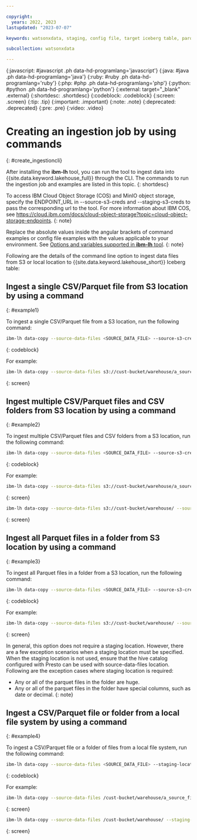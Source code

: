 ```yaml
---

copyright:
  years: 2022, 2023
lastupdated: "2023-07-07"

keywords: watsonxdata, staging, config file, target iceberg table, parquet, csv, command line, cli

subcollection: watsonxdata

---
```


{:javascript: #javascript .ph data-hd-programlang='javascript'}
{:java: #java .ph data-hd-programlang='java'}
{:ruby: #ruby .ph data-hd-programlang='ruby'}
{:php: #php .ph data-hd-programlang='php'}
{:python: #python .ph data-hd-programlang='python'}
{:external: target="_blank" .external}
{:shortdesc: .shortdesc}
{:codeblock: .codeblock}
{:screen: .screen}
{:tip: .tip}
{:important: .important}
{:note: .note}
{:deprecated: .deprecated}
{:pre: .pre}
{:video: .video}

# Creating an ingestion job by using commands
{: #create_ingestioncli}

After installing the **ibm-lh** tool, you can run the tool to ingest data into {{site.data.keyword.lakehouse_full}} through the CLI. The commands to run the ingestion job and examples are listed in this topic.
{: shortdesc}

To access IBM Cloud Object Storage (COS) and MinIO object storage, specify the ENDPOINT_URL in --source-s3-creds and --staging-s3-creds to pass the corresponding url to the tool. For more information about IBM COS, see https://cloud.ibm.com/docs/cloud-object-storage?topic=cloud-object-storage-endpoints.
{: note}

Replace the absolute values inside the angular brackets of command examples or config file examples with the values applicable to your environment. See [Options and variables supported in **ibm-lh** tool](watsonxdata?topic=watsonxdata-cli_commands).
{: note}

Following are the details of the command line option to ingest data files from S3 or local location to {{site.data.keyword.lakehouse_short}} Iceberg table:

## Ingest a single CSV/Parquet file from S3 location by using a command
{: #example1}

To ingest a single CSV/Parquet file from a S3 location, run the following command:

```bash
ibm-lh data-copy --source-data-files <SOURCE_DATA_FILE> --source-s3-creds "AWS_SECRET_ACCESS_KEY=<YOUR_SECRET_ASSESS_KEY>,AWS_ACCESS_KEY_ID=<YOUR_ACCESS_KEY_ID>,AWS_REGION=<YOUR_REGION>, BUCKET_NAME=<YOUR_BUCKET>, ENDPOINT_URL=<YOUR_ENDPOINT_URL>" --staging-location <STAGING_LOCATION> --staging-s3-creds "AWS_SECRET_ACCESS_KEY=<YOUR_TARGET_SECRET_ASSESS_KEY>,AWS_ACCESS_KEY_ID=<YOUR_TARGET_ACCESS_KEY_ID>,AWS_REGION=<YOUR_TARGET_REGION>, BUCKET_NAME=<YOUR_TARGET_BUCKET>, ENDPOINT_URL=<YOUR_TARGET_ENDPOINT_URL>” --target-tables <TARGET_TABLES> --ingestion-engine-endpoint <INGESTION_ENGINE_ENDPOINT> --dbuser <DBUSER> --dbpassword <DBPASSWORD> --create-if-not-exist
```
{: codeblock}

For example:
```bash
ibm-lh data-copy --source-data-files s3://cust-bucket/warehouse/a_source_file.parquet --source-s3-creds "AWS_ACCESS_KEY_ID=xxxxxx,AWS_SECRET_ACCESS_KEY=yyyyyy,AWS_REGION=us-east-1,BUCKET_NAME=cust-bucket" --staging-location s3://cust-bucket/warehouse/staging/ --staging-s3-creds "AWS_ACCESS_KEY_ID=zzzzzz,AWS_SECRET_ACCESS_KEY=vvvvvvv,AWS_REGION=us-east-1,BUCKET_NAME=cust-bucket" --target-tables iceberg_target_catalog.ice_schema.cust_tab1 --ingestion-engine-endpoint "hostname=localhost,port=8080" --create-if-not-exist
```
{: screen}

## Ingest multiple CSV/Parquet files and CSV folders from S3 location by using a command
{: #example2}

To ingest multiple CSV/Parquet files and CSV folders from a S3 location, run the following command:

```bash
ibm-lh data-copy --source-data-files <SOURCE_DATA_FILE> --source-s3-creds "AWS_SECRET_ACCESS_KEY=<YOUR_SECRET_ASSESS_KEY>, AWS_ACCESS_KEY_ID=<YOUR_ACCESS_KEY_ID>,AWS_REGION=<YOUR_REGION>, BUCKET_NAME=<YOUR_BUCKET>, ENDPOINT_URL=<YOUR_ENDPOINT_URL>" --staging-location <STAGING_LOCATION> --staging-s3-creds "AWS_SECRET_ACCESS_KEY=<YOUR_TARGET_SECRET_ASSESS_KEY>,AWS_ACCESS_KEY_ID=<YOUR_TARGET_ACCESS_KEY_ID>,AWS_REGION=<YOUR_TARGET_REGION>, BUCKET_NAME=<YOUR_TARGET_BUCKET>, ENDPOINT_URL=<YOUR_TARGET_ENDPOINT_URL>” --target-tables <TARGET_TABLES> --ingestion-engine-endpoint <INGESTION_ENGINE_ENDPOINT> --dbuser <DBUSER> --dbpassword <DBPASSWORD> --create-if-not-exist
```
{: codeblock}

For example:
```bash
ibm-lh data-copy --source-data-files s3://cust-bucket/warehouse/a_source_file1.csv, s3://cust-bucket/warehouse/a_source_file2.csv --source-s3-creds "AWS_ACCESS_KEY_ID=xxxxxx,AWS_SECRET_ACCESS_KEY=yyyyyy,AWS_REGION=us-east-1,BUCKET_NAME=cust-bucket" --staging-location s3://cust-bucket/warehouse/staging/ --staging-s3-creds "AWS_ACCESS_KEY_ID=zzzzzz,AWS_SECRET_ACCESS_KEY=vvvvvvv,AWS_REGION=us-east-1,BUCKET_NAME=cust-bucket" --target-tables iceberg_target_catalog.ice_schema.cust_tab1 --ingestion-engine-endpoint "hostname=localhost,port=8080" --create-if-not-exist
```
{: screen}

```bash
ibm-lh data-copy --source-data-files s3://cust-bucket/warehouse/ --source-s3-creds "AWS_ACCESS_KEY_ID=xxxxxx,AWS_SECRET_ACCESS_KEY=yyyyyy,AWS_REGION=us-east-1,BUCKET_NAME=cust-bucket" --staging-location s3://cust-bucket/warehouse/staging/ --staging-s3-creds "AWS_ACCESS_KEY_ID=zzzzzz,AWS_SECRET_ACCESS_KEY=vvvvvvv,AWS_REGION=us-east-1,BUCKET_NAME=cust-bucket" --target-tables iceberg_target_catalog.ice_schema.cust_tab1 --ingestion-engine-endpoint "hostname=localhost,port=8080" --create-if-not-exist
```
{: screen}

## Ingest all Parquet files in a folder from S3 location by using a command
{: #example3}

To ingest all Parquet files in a folder from a S3 location, run the following command:

```bash
ibm-lh data-copy --source-data-files <SOURCE_DATA_FILE> --source-s3-creds "AWS_SECRET_ACCESS_KEY=<YOUR_SECRET_ASSESS_KEY>,AWS_ACCESS_KEY_ID=<YOUR_ACCESS_KEY_ID>,AWS_REGION=<YOUR_REGION>, BUCKET_NAME=<YOUR_BUCKET, ENDPOINT_URL=<YOUR_ENDPOINT_URL>>" --target-tables <TARGET_TABLES> --ingestion-engine-endpoint <INGESTION_ENGINE_ENDPOINT> --dbuser <DBUSER> --dbpassword <DBPASSWORD> --create-if-not-exist
```
{: codeblock}

For example:
```bash
ibm-lh data-copy --source-data-files s3://cust-bucket/warehouse/ --source-s3-creds "AWS_ACCESS_KEY_ID=xxxxxx,AWS_SECRET_ACCESS_KEY=yyyyyy,AWS_REGION=us-east-1,BUCKET_NAME=cust-bucket" --target-tables iceberg_target_catalog.ice_schema.cust_tab1 --ingestion-engine-endpoint "hostname=localhost,port=8080" --create-if-not-exist
```
{: screen}

In general, this option does not require a staging location. However, there are a few exception scenarios when a staging location must be specified. When the staging location is not used, ensure that the hive catalog configured with Presto can be used with source-data-files location. Following are the exception cases where staging location is required:
- Any or all of the parquet files in the folder are huge.
- Any or all of the parquet files in the folder have special columns, such as date or decimal.
{: note}

## Ingest a  CSV/Parquet file or folder from a local file system by using a command
{: #example4}

To ingest a CSV/Parquet file or a folder of files from a local file system, run the following command:

```bash
ibm-lh data-copy --source-data-files <SOURCE_DATA_FILE> --staging-location <STAGING_LOCATION> --staging-s3-creds "AWS_SECRET_ACCESS_KEY=<YOUR_TARGET_SECRET_ASSESS_KEY>,AWS_ACCESS_KEY_ID=<YOUR_TARGET_ACCESS_KEY_ID>,AWS_REGION=<YOUR_TARGET_REGION>, BUCKET_NAME=<YOUR_TARGET_BUCKET>, ENDPOINT_URL=<YOUR_TARGET_ENDPOINT_URL>” --target-tables <TARGET_TABLES> --ingestion-engine-endpoint <INGESTION_ENGINE_ENDPOINT> --dbuser <DBUSER> --dbpassword <DBPASSWORD> --create-if-not-exist
```
{: codeblock}

For example:
```bash
ibm-lh data-copy --source-data-files /cust-bucket/warehouse/a_source_file1.parquet --staging-location s3://cust-bucket/warehouse/staging/ --staging-s3-creds "AWS_ACCESS_KEY_ID=zzzzzz,AWS_SECRET_ACCESS_KEY=vvvvvvv,AWS_REGION=us-east-1,BUCKET_NAME=cust-bucket" --target-tables iceberg_target_catalog.ice_schema.cust_tab1 --ingestion-engine-endpoint "hostname=localhost,port=8080" --create-if-not-exist
```
{: screen}

```bash
ibm-lh data-copy --source-data-files /cust-bucket/warehouse/ --staging-location s3://cust-bucket/warehouse/staging/ --staging-s3-creds "AWS_ACCESS_KEY_ID=zzzzzz,AWS_SECRET_ACCESS_KEY=vvvvvvv,AWS_REGION=us-east-1,BUCKET_NAME=cust-bucket" --target-tables iceberg_target_catalog.ice_schema.cust_tab1 --ingestion-engine-endpoint "hostname=localhost,port=8080" --create-if-not-exist
```
{: screen}
